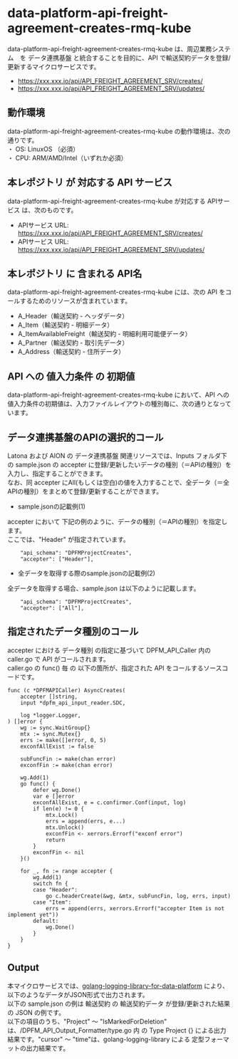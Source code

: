 # data-platform-api-freight-agreement-creates-rmq-kube
data-platform-api-freight-agreement-creates-rmq-kube は、周辺業務システム　を データ連携基盤 と統合することを目的に、API で輸送契約データを登録/更新するマイクロサービスです。

* https://xxx.xxx.io/api/API_FREIGHT_AGREEMENT_SRV/creates/
* https://xxx.xxx.io/api/API_FREIGHT_AGREEMENT_SRV/updates/

## 動作環境

data-platform-api-freight-agreement-creates-rmq-kube の動作環境は、次の通りです。  
・ OS: LinuxOS （必須）  
・ CPU: ARM/AMD/Intel（いずれか必須）  

## 本レポジトリ が 対応する API サービス
data-platform-api-freight-agreement-creates-rmq-kube が対応する APIサービス は、次のものです。

* APIサービス URL: https://xxx.xxx.io/api/API_FREIGHT_AGREEMENT_SRV/creates/
* APIサービス URL: https://xxx.xxx.io/api/API_FREIGHT_AGREEMENT_SRV/updates/

## 本レポジトリ に 含まれる API名
data-platform-api-freight-agreement-creates-rmq-kube には、次の API をコールするためのリソースが含まれています。  

* A_Header（輸送契約 - ヘッダデータ）
* A_Item（輸送契約 - 明細データ）
* A_ItemAvailableFreight（輸送契約 - 明細利用可能便データ）
* A_Partner（輸送契約 - 取引先データ）
* A_Address（輸送契約 - 住所データ）


## API への 値入力条件 の 初期値
data-platform-api-freight-agreement-creates-rmq-kube において、API への値入力条件の初期値は、入力ファイルレイアウトの種別毎に、次の通りとなっています。  

## データ連携基盤のAPIの選択的コール

Latona および AION の データ連携基盤 関連リソースでは、Inputs フォルダ下の sample.json の accepter に登録/更新したいデータの種別（＝APIの種別）を入力し、指定することができます。  
なお、同 accepter にAll(もしくは空白)の値を入力することで、全データ（＝全APIの種別）をまとめて登録/更新することができます。  

* sample.jsonの記載例(1)  

accepter において 下記の例のように、データの種別（＝APIの種別）を指定します。  
ここでは、"Header" が指定されています。    
  
```
	"api_schema": "DPFMProjectCreates",
	"accepter": ["Header"],
```
  
* 全データを取得する際のsample.jsonの記載例(2)  

全データを取得する場合、sample.json は以下のように記載します。  

```
	"api_schema": "DPFMProjectCreates",
	"accepter": ["All"],
```

## 指定されたデータ種別のコール

accepter における データ種別 の指定に基づいて DPFM_API_Caller 内の caller.go で API がコールされます。  
caller.go の func() 毎 の 以下の箇所が、指定された API をコールするソースコードです。  

```
func (c *DPFMAPICaller) AsyncCreates(
	accepter []string,
	input *dpfm_api_input_reader.SDC,

	log *logger.Logger,
) []error {
	wg := sync.WaitGroup{}
	mtx := sync.Mutex{}
	errs := make([]error, 0, 5)
	exconfAllExist := false

	subFuncFin := make(chan error)
	exconfFin := make(chan error)

	wg.Add(1)
	go func() {
		defer wg.Done()
		var e []error
		exconfAllExist, e = c.confirmor.Conf(input, log)
		if len(e) != 0 {
			mtx.Lock()
			errs = append(errs, e...)
			mtx.Unlock()
			exconfFin <- xerrors.Errorf("exconf error")
			return
		}
		exconfFin <- nil
	}()

	for _, fn := range accepter {
		wg.Add(1)
		switch fn {
		case "Header":
			go c.headerCreate(&wg, &mtx, subFuncFin, log, errs, input)
		case "Item":
			errs = append(errs, xerrors.Errorf("accepter Item is not implement yet"))
		default:
			wg.Done()
		}
	}
}
```

## Output  
本マイクロサービスでは、[golang-logging-library-for-data-platform](https://github.com/latonaio/golang-logging-library-for-data-platform) により、以下のようなデータがJSON形式で出力されます。  
以下の sample.json の例は 輸送契約 の 輸送契約データ が登録/更新された結果の JSON の例です。  
以下の項目のうち、"Project" ～ "IsMarkedForDeletion" は、/DPFM_API_Output_Formatter/type.go 内 の Type Project {} による出力結果です。"cursor" ～ "time"は、golang-logging-library による 定型フォーマットの出力結果です。  

```
```
